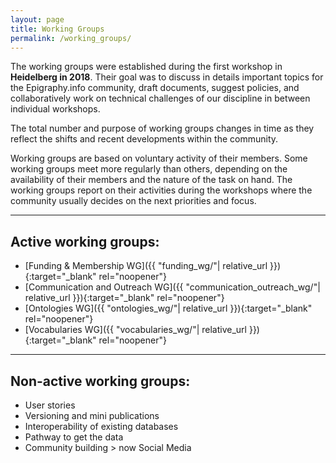 ```yaml
---
layout: page
title: Working Groups
permalink: /working_groups/
---
```


The working groups were established during the first workshop in **Heidelberg in 2018**. Their goal was to discuss in details important topics for the Epigraphy.info community, draft documents, suggest policies, and collaboratively work on technical challenges of our discipline in between individual workshops.

The total number and purpose of working groups changes in time as they reflect the shifts and recent developments within the community.

Working groups are based on voluntary activity of their members. Some working groups meet more regularly than others, depending on the availability of their members and the nature of the task on hand. The working groups report on their activities during the workshops where the community usually decides on the next priorities and focus.

---

## Active working groups:

* [Funding & Membership WG]({{ "funding_wg/"| relative_url }}){:target="_blank" rel="noopener"}
* [Communication and Outreach WG]({{ "communication_outreach_wg/"| relative_url }}){:target="_blank" rel="noopener"}
* [Ontologies WG]({{ "ontologies_wg/"| relative_url }}){:target="_blank" rel="noopener"}
* [Vocabularies WG]({{ "vocabularies_wg/"| relative_url }}){:target="_blank" rel="noopener"}

---

## Non-active working groups:

* User stories
* Versioning and mini publications
* Interoperability of existing databases
* Pathway to get the data
* Community building > now Social Media



<!-- # Template Group

Provide short description of the working group, its aims.

## Members:

* First Name, Last Name
* First Name, Last Name
* First Name, Last Name

<img src='{{site.baseurl}}/assets/XXX.jpg' style="width:100%;" alt="Image description" align="middle">

## Section 1.10.32 of "de Finibus Bonorum et Malorum", written by Cicero in 45 BC

Sed ut perspiciatis unde omnis iste natus error sit voluptatem accusantium doloremque laudantium, totam rem aperiam, eaque ipsa quae ab illo inventore veritatis et quasi architecto beatae vitae dicta sunt explicabo. Nemo enim ipsam voluptatem quia voluptas sit aspernatur aut odit aut fugit, sed quia consequuntur magni dolores eos qui ratione voluptatem sequi nesciunt. Neque porro quisquam est, qui dolorem ipsum quia dolor sit amet, consectetur, adipisci velit, sed quia non numquam eius modi tempora incidunt ut labore et dolore magnam aliquam quaerat voluptatem. Ut enim ad minima veniam, quis nostrum exercitationem ullam corporis suscipit laboriosam, nisi ut aliquid ex ea commodi consequatur? Quis autem vel eum iure reprehenderit qui in ea voluptate velit esse quam nihil molestiae consequatur, vel illum qui dolorem eum fugiat quo voluptas nulla pariatur?

## Important links

GitHub: [https://github.com/epigraphy-info](https://github.com/epigraphy-info)

Working group folder on Google Drive: [Link TBA](https://www.providesomelinkhere.org/")

E-mail contact: email@email.xxx -->
